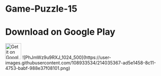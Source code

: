 # Game-Puzzle-15
# Download on Google Play
<a href="https://play.google.com/store/apps/details?id=com.azamovhudstc.gamepuzzle15">
<img alt="Get it on Google Play" src="https://play.google.com/intl/en_us/badges/images/apps/en-play-badge.png" height="50px"/></a>
![PhJmWz9u9RXJ_1024_500](https://user-images.githubusercontent.com/108933534/214035367-ad5e1458-8c11-4753-babf-988e37f08101.png)
